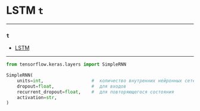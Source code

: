 # LSTM `t`

---
### `t` 

* [LSTM](../../terms.md#lstm)

---

```python
from tensorflow.keras.layers import SimpleRNN

SimpleRNN(
    units=int,                  #  количество внутренних нейронных сетей (количество выходов)
    dropout=float,              #  для входов
    recurrent_dropout=float,    #  для повторяющегося состояния
    activation=str,   
)
```